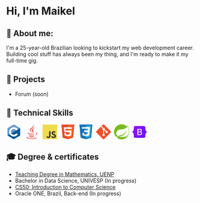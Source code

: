 # Hi, I'm Maikel

## 👤 About me:
I'm a 25-year-old Brazilian looking to kickstart my web development career. Building cool stuff has always been my thing, and I'm ready to make it my full-time gig.

## 📂 Projects
- Forum (soon)

## 🔧 Technical Skills
<img src="https://github.com/devicons/devicon/blob/master/icons/c/c-original.svg" title="C" alt="C" width="40" height="40"/>&nbsp;
<img src="https://github.com/devicons/devicon/blob/master/icons/java/java-plain.svg" title="Java" alt="Java" width="40" height="40"/>&nbsp;
<img src="https://github.com/devicons/devicon/blob/master/icons/javascript/javascript-original.svg" title="JS" alt="JS" width="40" height="40"/>&nbsp;
<img src="https://github.com/devicons/devicon/blob/master/icons/html5/html5-original.svg" title="HTML5" alt="HTML" width="40" height="40"/>&nbsp;
<img src="https://github.com/devicons/devicon/blob/master/icons/css3/css3-original.svg" title="CSS3" alt="CSS" width="40" height="40"/>&nbsp;
<img src="https://github.com/devicons/devicon/blob/master/icons/git/git-plain.svg" title="Git" alt="Git" width="40" height="40"/>&nbsp;
<img src="https://github.com/devicons/devicon/blob/master/icons/spring/spring-original.svg" title="Spring" alt="Spring" width="40" height="40"/>&nbsp;
<img src="https://github.com/devicons/devicon/blob/master/icons/bootstrap/bootstrap-original.svg" title="Bootstrap" alt="Boostrap" width="40" height="40"/>&nbsp;
<!--- icons repository https://github.com/devicons/devicon/tree/master -->

## 🎓 Degree & certificates
- [Teaching Degree in Mathematics, UENP](certificates/)
- Bachelor in Data Science, UNIVESP (In progress)
- [CS50: Introduction to Computer Science](certificates/CS50x.pdf)
- Oracle ONE, Brazil, Back-end (In progress)
